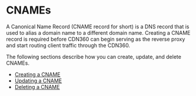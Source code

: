 # CNAMEs 

A Canonical Name Record (CNAME record for short) is a DNS record that is used to alias a domain name to a different domain name. Creating a CNAME record is required before CDN360 can begin serving as the reverse proxy and start routing client traffic through the CDN360.

The following sections describe how you can create, update, and delete CNAMEs.

- [Creating a CNAME](</docs/portal/cnames/creating-cname.md>)
- [Updating a CNAME](</docs/portal/cnames/editing-cname.md>)
- [Deleting a CNAME](</docs/portal/cnames/deleting-cname.md>)
